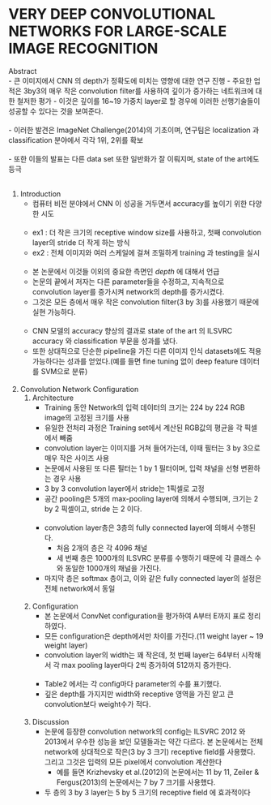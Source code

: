 # VERY DEEP CONVOLUTIONAL NETWORKS FOR LARGE-SCALE IMAGE RECOGNITION

Abstract<br>
    - 큰 이미지에서 CNN 의 depth가 정확도에 미치는 영향에 대한 연구 진행
    - 주요한 업적은 3by3의 매우 작은 convolution filter를 사용하여 깊이가 증가하는 네트워크에 대한 철저한 평가
    - 이것은 깊이를 16~19 가중치 layer로 할 경우에 이러한 선행기술들이 성공할 수 있다는 것을 보여준다.<br><br>
    - 이러한 발견은 ImageNet Challenge(2014)의 기초이며, 연구팀은 localization 과 classification 분야에서 각각 1위, 2위를 확보<br><br>
    - 또한 이들의 발표는 다른 data set 또한 일반화가 잘 이뤄지며, state of the art에도 등극
<br><br>
1. Introduction
    - 컴퓨터 비전 분야에서 CNN 이 성공을 거두면서 accuracy를 높이기 위한 다양한 시도<br><br>
    - ex1 : 더 작은 크기의 receptive window size를 사용하고, 첫째 convolution layer의 stride 더 작게 하는 방식
    - ex2 : 전체 이미지와 여러 스케일에 걸쳐 조밀하게 training 과 testing을 실시<br><br>
    - 본 논문에서 이것들 이외의 중요한 측면인 *depth* 에 대해서 언급
    - 논문의 끝에서 저자는 다른 parameter들을 수정하고, 지속적으로 convolution layer를 증가시켜 network의 depth를 증가시켰다.
    - 그것은 모든 층에서 매우 작은 convolution filter(3 by 3)를 사용했기 때문에 실현 가능하다.<br><br>
    - CNN 모델의 accuracy 향상의 결과로 state of the art 의 ILSVRC accuracy 와 classification 부문을 성과를 냈다.
    - 또한 상대적으로 단순한 pipeline을 가진 다른 이미지 인식 datasets에도 적용 가능하다는 성과를 얻었다.(예를 들면 fine tuning 없이 deep feature 데이터를 SVM으로 분류)
<br><br>
1. Convolution Network Configuration
    1. Architecture
        - Training 동안 Network의 입력 데이터의 크기는 224 by 224 RGB image의 고정된 크기를 사용
        - 유일한 전처리 과정은 Training set에서 계산된 RGB값의 평균을 각 픽셀에서 빼줌
        - convolution layer는 이미지를 거쳐 들어가는데, 이때 필터는 3 by 3으로 매우 작은 사이즈 사용
        - 논문에서 사용된 또 다른 필터는 1 by 1 필터이며, 입력 채널을 선형 변환하는 경우 사용
        - 3 by 3 convolution layer에서 stride는 1픽셀로 고정
        - 공간 pooling은 5개의 max-pooling layer에 의해서 수행되며, 크기는 2 by 2 픽셀이고, stride 는 2 이다.<br><br>
        - convolution layer층은 3층의 fully connected layer에 의해서 수행된다.
            - 처음 2개의 층은 각 4096 채널
            - 세 번째 층은 1000개의 ILSVRC 분류를 수행하기 때문에 각 클래스 수와 동일한 1000개의 채널을 가진다.
        - 마지막 층은 softmax 층이고, 이와 같은 fully connected layer의 설정은 전체 network에서 동일<br><br>
    1. Configuration
        - 본 논문에서 ConvNet configuration을 평가하여 A부터 E까지 표로 정리하였다.
        - 모든 configuration은 depth에서만 차이를 가진다.(11 weight layer ~ 19 weight layer)
        - convolution layer의 width는 꽤 작은데, 첫 번째 layer는 64부터 시작해서 각 max pooling layer마다 2씩 증가하여 512까지 증가한다.<br><br>
        - Table2 에서는 각 config마다 parameter의 수를 표기했다.
        - 깊은 depth를 가지지만 width와 receptive 영역을 가진 얕고 큰 convolution보다 weight수가 적다.<br><br>
    1. Discussion
        - 논문에 등장한 convolution network의 config는 ILSVRC 2012 와 2013에서 우수한 성능을 보인 모델들과는 약간 다르다. 본 논문에서는 전체 network에 상대적으로 작은(3 by 3 크기) receptive field를 사용했다. 그리고 그것은 입력의 모든 pixel에서 convolution 계산한다
            - 예를 들면 Krizhevsky et al.(2012)의 논문에서는 11 by 11, Zeiler & Fergus(2013)의 논문에서는 7 by 7 크기를 사용했다.
        - 두 층의 3 by 3 layer는 5 by 5 크기의 receptive field 에 효과적이다
